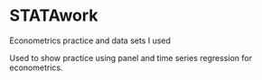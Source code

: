 # STATAwork

Econometrics practice and data sets I used

Used to show practice using panel and time series regression for econometrics.
